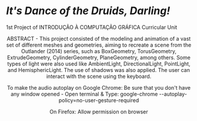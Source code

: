 # *It's Dance of the Druids, Darling!*
1st Project of INTRODUÇÃO À COMPUTAÇÃO GRÁFICA Curricular Unit

<p align="center">
  ABSTRACT - This project consisted of the modeling and animation of a vast set of different meshes and geometries, aiming to recreate a scene from the Outlander (2014) series, such as BoxGeometry, TorusGeometry, ExtrudeGeometry, CylinderGeometry, PlaneGeometry, among others. Some types of light were also used like AmbientLight, DirectionalLight, PointLight, and HemisphericLight. The use of shadows was also applied. The user can interact with the scene using the keyboard.

  </p>

<p align="center">
To make the audio autoplay on Google Chrome:
Be sure that you don't have any window opened - Open terminal & Type: google-chrome --autoplay-policy=no-user-gesture-required
</p>
<p align="center">
On Firefox:
Allow permission on browser
</p>




